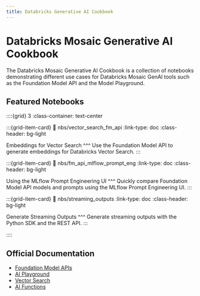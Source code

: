 ```yaml
---
title: Databricks Generative AI Cookbook
---
```


# Databricks Mosaic Generative AI Cookbook

The Databricks Mosaic Generative AI Cookbook is a collection of notebooks demonstrating different use cases for Databricks Mosaic GenAI tools such as the Foundation Model API and the Model Playground.

## Featured Notebooks

::::{grid} 3
:class-container: text-center

:::{grid-item-card}
:link: nbs/vector_search_fm_api
:link-type: doc
:class-header: bg-light

Embeddings for Vector Search
^^^
Use the Foundation Model API to generate embeddings for Databricks Vector Search.
:::

:::{grid-item-card}
:link: nbs/fm_api_mlflow_prompt_eng
:link-type: doc
:class-header: bg-light

Using the MLflow Prompt Engineering UI
^^^
Quickly compare Foundation Model API models and prompts using the MLflow Prompt Engineering UI.
:::

:::{grid-item-card}
:link: nbs/streaming_outputs
:link-type: doc
:class-header: bg-light

Generate Streaming Outputs
^^^
Generate streaming outputs with the Python SDK and the REST API.
:::

::::

## Official Documentation
- [Foundation Model APIs](https://docs.databricks.com/en/machine-learning/foundation-models/index.html)
- [AI Playground](https://docs.databricks.com/en/large-language-models/ai-playground.html)
- [Vector Search](https://docs.databricks.com/en/generative-ai/vector-search.html)
- [AI Functions](https://docs.databricks.com/en/large-language-models/ai-functions.html)


```{tableofcontents}
```



